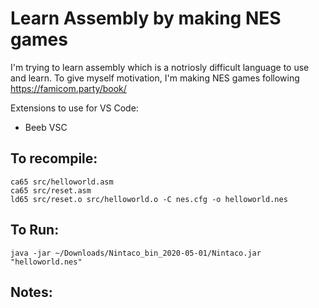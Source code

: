 # Learn Assembly by making NES games

I'm trying to learn assembly which is a notriosly difficult
language to use and learn. To give myself motivation, I'm
making NES games following https://famicom.party/book/

Extensions to use for VS Code:
- Beeb VSC

## To recompile:
```
ca65 src/helloworld.asm
ca65 src/reset.asm
ld65 src/reset.o src/helloworld.o -C nes.cfg -o helloworld.nes
```

## To Run:
```
java -jar ~/Downloads/Nintaco_bin_2020-05-01/Nintaco.jar "helloworld.nes"
```


## Notes:

